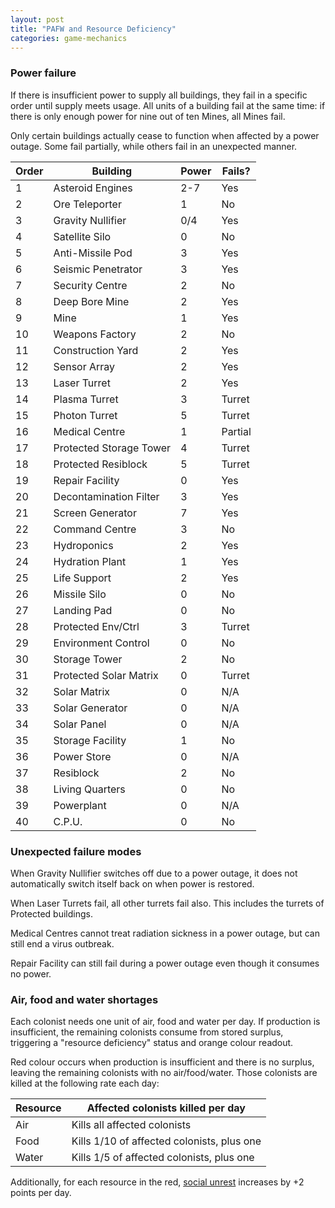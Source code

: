 ```yaml
---
layout: post
title: "PAFW and Resource Deficiency"
categories: game-mechanics
---
```


### Power failure
If there is insufficient power to supply all buildings, they fail in a
specific order until supply meets usage.
All units of a building fail at the same time:
if there is only enough power for nine out of ten Mines, all Mines fail.

Only certain buildings actually cease to function when affected by
a power outage. Some fail partially, while others fail in an
unexpected manner.

|Order| Building                | Power | Fails?   |
|-----|-------------------------|-------|----------|
|  1  | Asteroid Engines        | 2-7   | Yes      |
|  2  | Ore Teleporter          | 1     | No       |
|  3  | Gravity Nullifier       | 0/4   | Yes      |
|  4  | Satellite Silo          | 0     | No       |
|  5  | Anti-Missile Pod        | 3     | Yes      |
|  6  | Seismic Penetrator      | 3     | Yes      |
|  7  | Security Centre         | 2     | No       |
|  8  | Deep Bore Mine          | 2     | Yes      |
|  9  | Mine                    | 1     | Yes      |
| 10  | Weapons Factory         | 2     | No       |
| 11  | Construction Yard       | 2     | Yes      |
| 12  | Sensor Array            | 2     | Yes      |
| 13  | Laser Turret            | 2     | Yes      |
| 14  | Plasma Turret           | 3     | Turret   |
| 15  | Photon Turret           | 5     | Turret   |
| 16  | Medical Centre          | 1     | Partial  |
| 17  | Protected Storage Tower | 4     | Turret   |
| 18  | Protected Resiblock     | 5     | Turret   |
| 19  | Repair Facility         | 0     | Yes      |
| 20  | Decontamination Filter  | 3     | Yes      |
| 21  | Screen Generator        | 7     | Yes      |
| 22  | Command Centre          | 3     | No       |
| 23  | Hydroponics             | 2     | Yes      |
| 24  | Hydration Plant         | 1     | Yes      |
| 25  | Life Support            | 2     | Yes      |
| 26  | Missile Silo            | 0     | No       |
| 27  | Landing Pad             | 0     | No       |
| 28  | Protected Env/Ctrl      | 3     | Turret   |
| 29  | Environment Control     | 0     | No       |
| 30  | Storage Tower           | 2     | No       |
| 31  | Protected Solar Matrix  | 0     | Turret   |
| 32  | Solar Matrix            | 0     | N/A      |
| 33  | Solar Generator         | 0     | N/A      |
| 34  | Solar Panel             | 0     | N/A      |
| 35  | Storage Facility        | 1     | No       |
| 36  | Power Store             | 0     | N/A      |
| 37  | Resiblock               | 2     | No       |
| 38  | Living Quarters         | 0     | No       |
| 39  | Powerplant              | 0     | N/A      |
| 40  | C.P.U.                  | 0     | No       |

### Unexpected failure modes
When Gravity Nullifier switches off due to a power outage, it does not
automatically switch itself back on when power is restored.

When Laser Turrets fail, all other turrets fail also. This includes the
turrets of Protected buildings.

Medical Centres cannot treat radiation sickness in a power outage, but
can still end a virus outbreak.

Repair Facility can still fail during a power outage even though it
consumes no power.

### Air, food and water shortages
Each colonist needs one unit of air, food and water per day. If production
is insufficient, the remaining colonists consume from stored surplus,
triggering a "resource deficiency" status and orange colour readout.

Red colour occurs when production is insufficient and there is no surplus,
leaving the remaining colonists with no air/food/water. Those colonists
are killed at the following rate each day:

| Resource | Affected colonists killed per day           |
|----------|---------------------------------------------|
| Air      | Kills all affected colonists                | 
| Food     | Kills 1/10 of affected colonists, plus one  |
| Water    | Kills 1/5 of affected colonists, plus one   |

Additionally, for each resource in the red,
[social unrest](security-and-morale.html) increases by +2
points per day.
